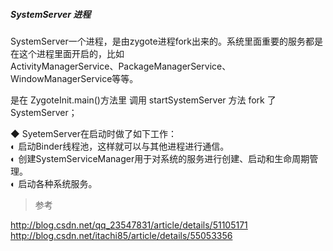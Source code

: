 ##### SystemServer 进程

SystemServer一个进程，是由zygote进程fork出来的。系统里面重要的服务都是在这个进程里面开启的，比如   
ActivityManagerService、PackageManagerService、WindowManagerService等等。  

是在 ZygoteInit.main()方法里 调用 startSystemServer 方法 fork 了 SystemServer；  

◆ SyetemServer在启动时做了如下工作：   
◐ 启动Binder线程池，这样就可以与其他进程进行通信。   
◐ 创建SystemServiceManager用于对系统的服务进行创建、启动和生命周期管理。   
◐ 启动各种系统服务。  


> 参考  

http://blog.csdn.net/qq_23547831/article/details/51105171    
http://blog.csdn.net/itachi85/article/details/55053356  


